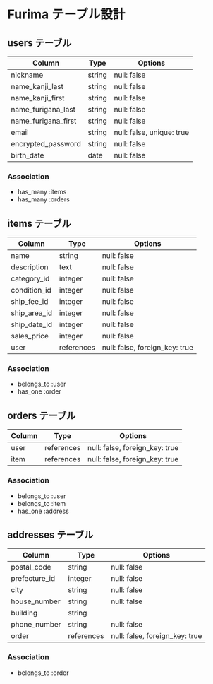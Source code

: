 #  Furima テーブル設計

## users テーブル

| Column               | Type     | Options                   |
| -------------------- | -------- | ------------------------- |
| nickname             | string   | null: false               |
| name_kanji_last      | string   | null: false               |
| name_kanji_first     | string   | null: false               |
| name_furigana_last   | string   | null: false               |
| name_furigana_first  | string   | null: false               |
| email                | string   | null: false, unique: true |
| encrypted_password   | string   | null: false               |
| birth_date           | date     | null: false               |

### Association

- has_many :items
- has_many :orders

## items テーブル

| Column       | Type          | Options                        |
| ------------ | ------------- | ------------------------------ |
| name         | string        | null: false                    |
| description  | text          | null: false                    |
| category_id  | integer       | null: false                    |
| condition_id | integer       | null: false                    |
| ship_fee_id  | integer       | null: false                    |
| ship_area_id | integer       | null: false                    |
| ship_date_id | integer       | null: false                    |
| sales_price  | integer       | null: false                    |
| user         | references    | null: false, foreign_key: true |

### Association

- belongs_to :user
- has_one :order

## orders テーブル

| Column | Type       | Options                        |
| ------ | ---------- | ------------------------------ |
| user   | references | null: false, foreign_key: true |
| item   | references | null: false, foreign_key: true |

### Association

- belongs_to :user
- belongs_to :item
- has_one :address

## addresses テーブル

| Column        | Type       | Options                        |
| ------------- | ---------- | ------------------------------ |
| postal_code   | string     | null: false                    |
| prefecture_id | integer    | null: false                    |
| city          | string     | null: false                    |
| house_number  | string     | null: false                    |
| building      | string     |                                |
| phone_number  | string     | null: false                    |
| order         | references | null: false, foreign_key: true |

### Association

- belongs_to :order